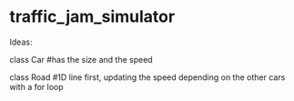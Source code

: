 # traffic_jam_simulator

Ideas: 

class Car #has the size and the speed

class Road #1D line first, updating the speed depending on the other cars with a for loop
